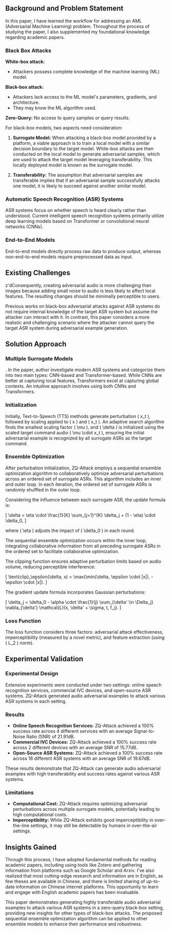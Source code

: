 ## Background and Problem Statement

In this paper, I have learned the workflow for addressing an AML (Adversarial Machine Learning) problem. Throughout the process of studying the paper, I also supplemented my foundational knowledge regarding academic papers.

### Black Box Attacks

**White-box attack:**
- Attackers possess complete knowledge of the machine learning (ML) model.

**Black-box attack:**
- Attackers lack access to the ML model's parameters, gradients, and architecture.
- They may know the ML algorithm used.

**Zero-Query:** No access to query samples or query results.

For black-box models, two aspects need consideration:

1. **Surrogate Model:** When attacking a black-box model provided by a platform, a viable approach is to train a local model with a similar decision boundary to the target model. White-box attacks are then conducted on the local model to generate adversarial samples, which are used to attack the target model leveraging transferability. This locally deployed model is known as the surrogate model.

2. **Transferability:** The assumption that adversarial samples are transferable implies that if an adversarial sample successfully attacks one model, it is likely to succeed against another similar model.

### Automatic Speech Recognition (ASR) Systems

ASR systems focus on whether speech is heard clearly rather than understood. Current intelligent speech recognition systems primarily utilize deep learning models based on Transformer or convolutional neural networks (CNNs).

### End-to-End Models

End-to-end models directly process raw data to produce output, whereas non-end-to-end models require preprocessed data as input.

## Existing Challenges

z'dConsequently, creating adversarial audio is more challenging than images because adding small noise to audio is less likely to affect local features. The resulting changes should be minimally perceptible to users.

Previous works on black-box adversarial attacks against ASR systems do not require internal knowledge of the target ASR system but assume the attacker can interact with it. In contrast, this paper considers a more realistic and challenging scenario where the attacker cannot query the target ASR system during adversarial example generation.
## Solution Approach

### Multiple Surrogate Models

. In the paper, author investigate modern ASR systems and categorize them into two main types: CNN-based and Transformer-based. While CNNs are better at capturing local features, Transformers excel at capturing global contexts. An intuitive approach involves using both CNNs and Transformers.

### Initialization

Initially, Text-to-Speech (TTS) methods generate perturbation \( x_t \), followed by scaling applied to \( x \) and \( x_t \). An adaptive search algorithm finds the smallest scaling factor \( \mu \), and \( \delta \) is initialized using the scaled target command audio \( \mu \cdot x_t \), ensuring the initial adversarial example is recognized by all surrogate ASRs as the target command.

### Ensemble Optimization

After perturbation initialization, ZQ-Attack employs a sequential ensemble optimization algorithm to collaboratively optimize adversarial perturbations across an ordered set of surrogate ASRs. This algorithm includes an inner and outer loop. In each iteration, the ordered set of surrogate ASRs is randomly shuffled in the outer loop.

Considering the influence between each surrogate ASR, the update formula is:

\[
\delta = \eta \cdot \frac{1}{K} \sum_{j=1}^{K} \delta_j + (1 - \eta) \cdot \delta_0,
\]

where \( \eta \) adjusts the impact of \( \delta_0 \) in each round.

The sequential ensemble optimization occurs within the inner loop, integrating collaborative information from all preceding surrogate ASRs in the ordered set to facilitate collaborative optimization.

The clipping function ensures adaptive perturbation limits based on audio volume, reducing perceptible interference:

\[
\text{clip}_\epsilon(\delta, x) = \max(\min(\delta, \epsilon \cdot |x|), -\epsilon \cdot |x|).
\]

The gradient update formula incorporates Gaussian perturbations:

\[
\delta_j = \delta_0 - \alpha \cdot \frac{1}{j} \sum_{\delta' \in \Delta_j} \nabla_{\delta'} \mathcal{L}(x, \delta' + \sigma, t, f_j).
\]

### Loss Function

The loss function considers three factors: adversarial attack effectiveness, imperceptibility (measured by a novel metric), and feature extraction (using \( L_2 \) norm).

## Experimental Validation

### Experimental Design

Extensive experiments were conducted under two settings: online speech recognition services, commercial IVC devices, and open-source ASR systems. ZQ-Attack generated audio adversarial examples to attack various ASR systems in each setting.

### Results

- **Online Speech Recognition Services:** ZQ-Attack achieved a 100% success rate across 4 different services with an average Signal-to-Noise Ratio (SNR) of 21.91dB.
- **Commercial IVC Devices:** ZQ-Attack achieved a 100% success rate across 2 different devices with an average SNR of 15.77dB.
- **Open-Source ASR Systems:** ZQ-Attack achieved a 100% success rate across 16 different ASR systems with an average SNR of 19.67dB.

These results demonstrate that ZQ-Attack can generate audio adversarial examples with high transferability and success rates against various ASR systems.

### Limitations

- **Computational Cost:** ZQ-Attack requires optimizing adversarial perturbations across multiple surrogate models, potentially leading to high computational costs.
- **Imperceptibility:** While ZQ-Attack exhibits good imperceptibility in over-the-line settings, it may still be detectable by humans in over-the-air settings.

## Insights Gained

Through this process, I have adopted fundamental methods for reading academic papers, including using tools like Zotero and gathering information from platforms such as Google Scholar and Arxiv. I've also realized that most cutting-edge research and information are in English, as few theses are available in Chinese, and there is limited sharing of up-to-date information on Chinese internet platforms. This opportunity to learn and engage with English academic papers has been invaluable.

This paper demonstrates generating highly transferable audio adversarial examples to attack various ASR systems in a zero-query black-box setting, providing new insights for other types of black-box attacks. The proposed sequential ensemble optimization algorithm can be applied to other ensemble models to enhance their performance and robustness.